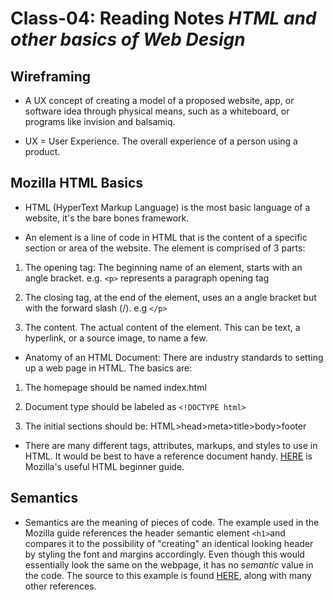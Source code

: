
# Class-04: Reading Notes _HTML and other basics of Web Design_

## Wireframing

- A UX concept of creating a model of a proposed website, app, or software idea through physical means, such as a whiteboard, or programs like invision and balsamiq.

- UX = User Experience. The overall experience of a person using a product.

## Mozilla HTML Basics

- HTML (HyperText Markup Language) is the most basic language of a website, it's the bare bones framework.

- An element is a line of code in HTML that is the content of a specific section or area of the website. The element is comprised of 3 parts:

1. The opening tag: The beginning name of an element, starts with an angle bracket. e.g. `<p>` represents a paragraph opening tag

2. The closing tag, at the end of the element, uses an a angle bracket but with the forward slash (/). e.g `</p>`

3. The content. The actual content of the element. This can be text, a hyperlink, or a source image, to name a few.

- Anatomy of an HTML Document: There are industry standards to setting up a web page in HTML. The basics are:

1. The homepage should be named index.html

2. Document type should be labeled as `<!DOCTYPE html>`

3. The initial sections should be: HTML>head>meta>title>body>footer

- There are many different tags, attributes, markups, and styles to use in HTML. It would be best to have a reference document handy. [HERE](https://developer.mozilla.org/en-US/docs/Learn/Getting_started_with_the_web/HTML_basics) is Mozilla's useful HTML beginner guide.

## Semantics

- Semantics are the meaning of pieces of code. The example used in the Mozilla guide references the header semantic element `<h1>`and compares it to the possibility of "creating" an identical looking header by styling the font and margins accordingly. Even though this would essentially look the same on the webpage, it has no *semantic* value in the code. The source to this example is found [HERE](https://developer.mozilla.org/en-US/docs/Glossary/Semantics), along with many other references.
